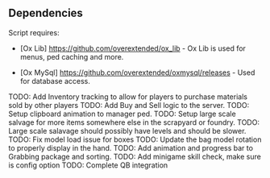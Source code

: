 ## Dependencies
Script requires:
- [Ox Lib] https://github.com/overextended/ox_lib - Ox Lib is used for menus, ped caching and more. 

- [Ox MySql] https://github.com/overextended/oxmysql/releases - Used for database access. 


TODO: Add Inventory tracking to allow for players to purchase materials sold by other players
TODO: Add Buy and Sell logic to the server.
TODO: Setup clipboard animation to manager ped.
TODO: Setup large scale salvage for more items somewhere else in the scrapyard or foundry.
TODO: Large scale salavage should possibly have levels and should be slower. 
TODO: Fix model load issue for boxes
TODO: Update the bag model rotation to properly display in the hand.
TODO: Add animation and progress bar to Grabbing package and sorting. 
TODO: Add minigame skill check, make sure is config option
TODO: Complete QB integration



